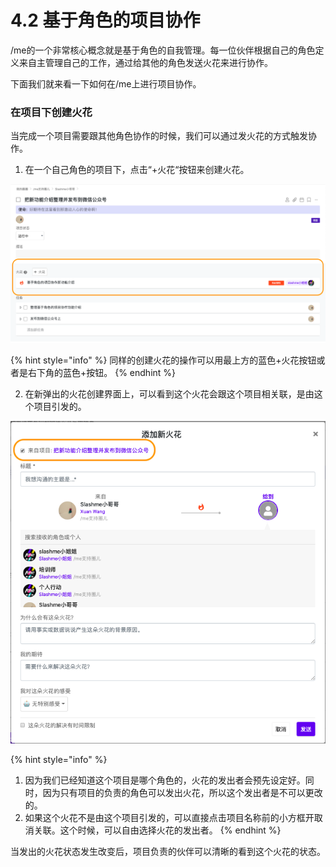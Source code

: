 # 4.2 基于角色的项目协作

/me的一个非常核心概念就是基于角色的自我管理。每一位伙伴根据自己的角色定义来自主管理自己的工作，通过给其他的角色发送火花来进行协作。 

下面我们就来看一下如何在/me上进行项目协作。 

### 在项目下创建火花

当完成一个项目需要跟其他角色协作的时候，我们可以通过发火花的方式触发协作。 

1. 在一个自己角色的项目下，点击“+火花“按钮来创建火花。 

![&#x9879;&#x76EE;&#x4E0B;&#x7684;&#x706B;&#x82B1;&#x521B;&#x5EFA;&#x533A;&#x57DF;](../../.gitbook/assets/screenshot-2019-12-12-at-13.36.37.png)

{% hint style="info" %}
同样的创建火花的操作可以用最上方的蓝色+火花按钮或者是右下角的蓝色+按钮。
{% endhint %}

2. 在新弹出的火花创建界面上，可以看到这个火花会跟这个项目相关联，是由这个项目引发的。

![&#x706B;&#x82B1;&#x548C;&#x5F15;&#x53D1;&#x5B83;&#x7684;&#x9879;&#x76EE;&#x76F8;&#x5173;&#x8054;](../../.gitbook/assets/screenshot-2019-12-12-at-16.08.13.png)

{% hint style="info" %}
1. 因为我们已经知道这个项目是哪个角色的，火花的发出者会预先设定好。同时，因为只有项目的负责的角色可以发出火花，所以这个发出者是不可以更改的。
2. 如果这个火花不是由这个项目引发的，可以直接点击项目名称前的小方框开取消关联。这个时候，可以自由选择火花的发出者。 
{% endhint %}

当发出的火花状态发生改变后，项目负责的伙伴可以清晰的看到这个火花的状态。 



